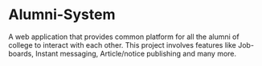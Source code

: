 # Alumni-System
A web application that provides common platform for all the alumni of college to interact with each other. This project involves features like Job-boards, Instant messaging, Article/notice publishing and many more.  
